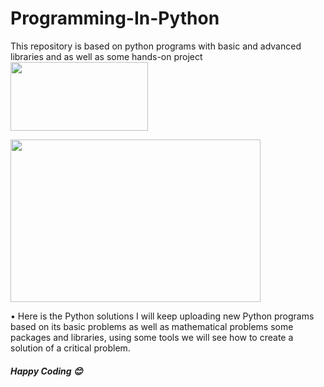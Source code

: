 # Programming-In-Python
This repository is based on python programs with basic and advanced libraries and as well as some hands-on project
<img width="220" height="110" src="https://communityblog.fedoraproject.org/wp-content/uploads/2015/11/Python-logo.png">

<img width="400" height="260" src="https://www.kidscode.sg/wp-content/uploads/2017/04/while-loop-modulo-even-numbers-python-animation.gif">

<p> • Here is the Python solutions I will keep uploading new Python programs based on its basic problems as well as mathematical problems some packages
  and libraries, using some tools we will see how to create a solution of a critical problem.</p>
<h5> Happy Coding 😊 </h5>

